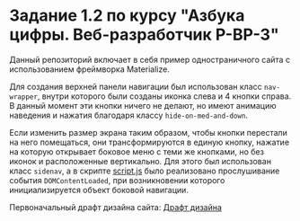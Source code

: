 # Задание 1.2 по курсу "Азбука цифры. Веб-разработчик Р-ВР-3"
Данный репозиторий включает в себя пример одностраничного сайта с использованием фреймворка Materialize.

Для создания верхней панели навигации был использован класс `nav-wrapper`, внутри которого были созданы иконка слева и 4 кнопки справа. В данный момент эти кнопки ничего не делают, но имеют анимацию наведения и нажатия благодаря классу `hide-on-med-and-down`.

Если изменить размер экрана таким образом, чтобы кнопки перестали на него помещаться, они трансформируются в единую кнопку, нажатие на которую открывает боковое меню с теми же кнопками, но без иконок и расположенные вертикально. Для этого был использован класс `sidenav`, а в скрипте [script.js](js/script.js) было реализовано прослушивание события `DOMContentLoaded`, при возникновении которого инициализируется объект боковой навигации.

Первоначальный драфт дизайна сайта:
[Драфт дизайна](figma/Desktop%20-%201.svg)